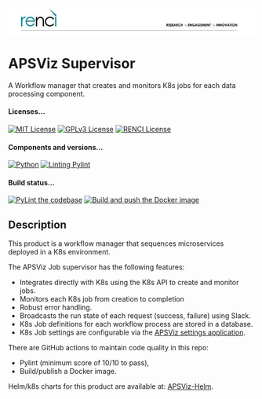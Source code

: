 <!--
SPDX-FileCopyrightText: 2022 Renaissance Computing Institute. All rights reserved.
SPDX-FileCopyrightText: 2023 Renaissance Computing Institute. All rights reserved.

SPDX-License-Identifier: GPL-3.0-or-later
SPDX-License-Identifier: LicenseRef-RENCI
SPDX-License-Identifier: MIT
-->
![image not found](renci-logo.png "RENCI")

# APSViz Supervisor
A Workflow manager that creates and monitors K8s jobs for each data processing component.

#### Licenses...
[![MIT License](https://img.shields.io/badge/License-MIT-orange.svg)](https://github.com/RENCI/APSVIZ-Supervisor/tree/master/LICENSE)
[![GPLv3 License](https://img.shields.io/badge/License-GPL%20v3-yellow.svg)](https://opensource.org/licenses/)
[![RENCI License](https://img.shields.io/badge/License-RENCI-blue.svg)](https://www.renci.org/)
#### Components and versions...
[![Python](https://img.shields.io/badge/Python-3.11.4-orange)](https://github.com/python/cpython)
[![Linting Pylint](https://img.shields.io/badge/Pylint-%202.17.4-yellow)](https://github.com/PyCQA/pylint)
#### Build status...
[![PyLint the codebase](https://github.com/RENCI/APSVIZ-Supervisor/actions/workflows/pylint.yml/badge.svg)](https://github.com/RENCI/APSVIZ-Supervisor/actions/workflows/pylint.yml)
[![Build and push the Docker image](https://github.com/RENCI/APSVIZ-Supervisor/actions/workflows/image-push.yml/badge.svg)](https://github.com/RENCI/APSVIZ-Supervisor/actions/workflows/image-push.yml)

## Description
This product is a workflow manager that sequences microservices deployed in a K8s environment.

The APSViz Job supervisor has the following features:
 - Integrates directly with K8s using the K8s API to create and monitor jobs.
 - Monitors each K8s job from creation to completion
 - Robust error handling.
 - Broadcasts the run state of each request (success, failure) using Slack.
 - K8s Job definitions for each workflow process are stored in a database.
 - K8s Job settings are configurable via the [APSViz settings application](https://github.com/RENCI/APSVIZ-Settings).

There are GitHub actions to maintain code quality in this repo:
 - Pylint (minimum score of 10/10 to pass),
 - Build/publish a Docker image.

Helm/k8s charts for this product are available at: [APSViz-Helm](https://github.com/RENCI/apsviz-helm/tree/main/supervisor).